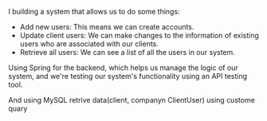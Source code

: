 I building a system that allows us to do some things:

 - Add new users: This means we can create accounts.
 - Update client users: We can make changes to the information of existing users who are associated with our clients.
 - Retrieve all users: We can see a list of all the users in our system.

  Using Spring for the backend, which helps us manage the logic of our system, 
  and we're testing our system's functionality using an API testing tool.

 And using MySQL retrive data(client, companyn ClientUser) using custome quary

  
